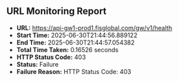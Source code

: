 ## URL Monitoring Report

- **URL:** https://api-gw1-prod1.fisglobal.com/gw/v1/health
- **Start Time:** 2025-06-30T21:44:56.889122
- **End Time:** 2025-06-30T21:44:57.054382
- **Total Time Taken:** 0.16526 seconds
- **HTTP Status Code:** 403
- **Status:** Failure
- **Failure Reason:** HTTP Status Code: 403
